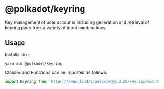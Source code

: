 # @polkadot/keyring

Key management of user accounts including generation and retrieval of keyring pairs from a variety of input combinations.

## Usage

Installation -

```
yarn add @polkadot/keyring
```

Classes and Functions can be imported as follows:

```js
import Keyring from 'https://deno.land/x/polkadot@0.2.25/keyring/mod.ts';
```
